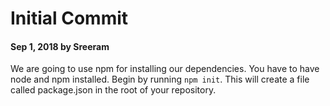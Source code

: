 # Initial Commit

#### Sep 1, 2018 by Sreeram

We are going to use npm for installing our dependencies. You have to have node and npm installed. Begin by running `npm init`. This will create a file called package.json in the root of your repository.
